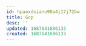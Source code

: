 ```yaml
---
id: hpaaxdsianu98a4j17j72bw
title: Gcp
desc: ''
updated: 1687641686133
created: 1687641686133
---
```

